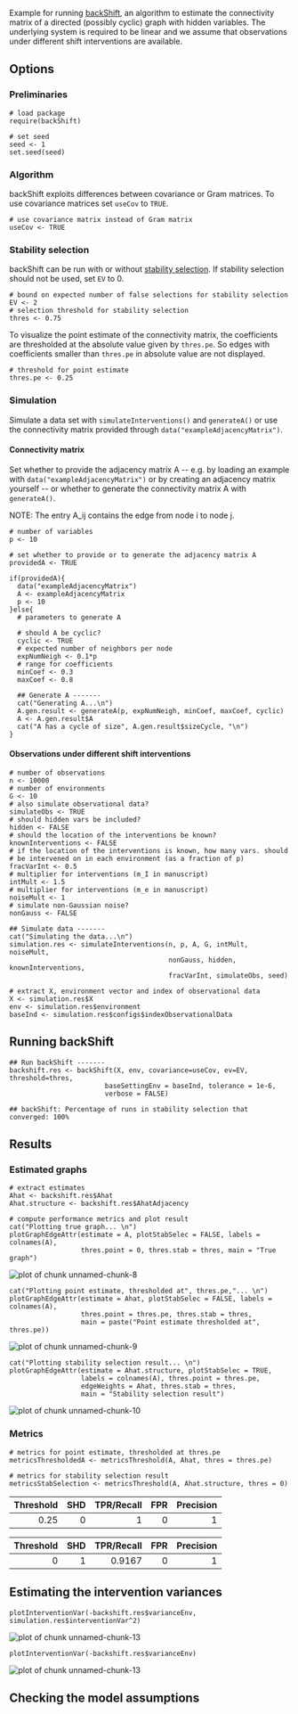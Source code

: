  
Example for running [backShift](http://arxiv.org/abs/1506.02494), an algorithm 
to estimate the connectivity
matrix of a directed (possibly cyclic) graph with hidden variables. The
underlying system is required to be linear and we assume that observations
under different shift interventions are available.
 
 
## Options
 
### Preliminaries
 

    # load package
    require(backShift)
     
    # set seed
    seed <- 1
    set.seed(seed)
 
### Algorithm
 
backShift exploits differences between covariance or Gram matrices. To use 
covariance matrices set `useCov` to `TRUE`.
 

    # use covariance matrix instead of Gram matrix
    useCov <- TRUE 
 
### Stability selection
 
backShift can be run with or without [stability selection](http://arxiv.org/abs/0809.2932). 
If stability selection should not be used, set `EV` to 0.
 

    # bound on expected number of false selections for stability selection
    EV <- 2
    # selection threshold for stability selection
    thres <- 0.75 
 
To visualize the point estimate of the connectivity matrix, the coefficients are 
thresholded at the absolute value given by `thres.pe`. So edges with coefficients 
smaller than `thres.pe` in absolute value are not displayed.
 

    # threshold for point estimate 
    thres.pe <- 0.25
 
 
### Simulation
 
Simulate a data set with `simulateInterventions()` and `generateA()` or use the 
connectivity matrix provided through `data("exampleAdjacencyMatrix")`.
 
#### Connectivity matrix
 
Set whether to provide the adjacency matrix A -- e.g. by loading an example 
with `data("exampleAdjacencyMatrix")` or by creating an adjacency matrix yourself --
or whether to generate the connectivity matrix A with `generateA()`.
 
NOTE: The entry A_ij contains the edge from node i to node j.
 

    # number of variables
    p <- 10
     
    # set whether to provide or to generate the adjacency matrix A 
    providedA <- TRUE
     
    if(providedA){
      data("exampleAdjacencyMatrix")
      A <- exampleAdjacencyMatrix
      p <- 10
    }else{
      # parameters to generate A
      
      # should A be cyclic?
      cyclic <- TRUE
      # expected number of neighbors per node
      expNumNeigh <- 0.1*p 
      # range for coefficients
      minCoef <- 0.3
      maxCoef <- 0.8
      
      ## Generate A -------
      cat("Generating A...\n") 
      A.gen.result <- generateA(p, expNumNeigh, minCoef, maxCoef, cyclic)
      A <- A.gen.result$A
      cat("A has a cycle of size", A.gen.result$sizeCycle, "\n") 
    }
 
#### Observations under different shift interventions
 

    # number of observations
    n <- 10000
    # number of environments
    G <- 10 
    # also simulate observational data?
    simulateObs <- TRUE 
    # should hidden vars be included?
    hidden <- FALSE 
    # should the location of the interventions be known?
    knownInterventions <- FALSE 
    # if the location of the interventions is known, how many vars. should
    # be intervened on in each environment (as a fraction of p)
    fracVarInt <- 0.5
    # multiplier for interventions (m_I in manuscript)
    intMult <- 1.5
    # multiplier for interventions (m_e in manuscript)
    noiseMult <- 1
    # simulate non-Gaussian noise? 
    nonGauss <- FALSE
     
    ## Simulate data -------
    cat("Simulating the data...\n") 
    simulation.res <- simulateInterventions(n, p, A, G, intMult, noiseMult, 
                                            nonGauss, hidden, knownInterventions, 
                                            fracVarInt, simulateObs, seed)
     
    # extract X, environment vector and index of observational data
    X <- simulation.res$X
    env <- simulation.res$environment
    baseInd <- simulation.res$configs$indexObservationalData
 
## Running backShift
 

    ## Run backShift -------
    backshift.res <- backShift(X, env, covariance=useCov, ev=EV, threshold=thres, 
                            baseSettingEnv = baseInd, tolerance = 1e-6, 
                            verbose = FALSE)

    ## backShift: Percentage of runs in stability selection that converged: 100%
 
 
## Results
 
### Estimated graphs
 

    # extract estimates
    Ahat <- backshift.res$Ahat
    Ahat.structure <- backshift.res$AhatAdjacency
     
    # compute performance metrics and plot result
    cat("Plotting true graph... \n") 
    plotGraphEdgeAttr(estimate = A, plotStabSelec = FALSE, labels = colnames(A), 
                      thres.point = 0, thres.stab = thres, main = "True graph")

<img src="figure/unnamed-chunk-8-1.png" title="plot of chunk unnamed-chunk-8" alt="plot of chunk unnamed-chunk-8" style="display: block; margin: auto;" />
 

    cat("Plotting point estimate, thresholded at", thres.pe,"... \n") 
    plotGraphEdgeAttr(estimate = Ahat, plotStabSelec = FALSE, labels = colnames(A), 
                      thres.point = thres.pe, thres.stab = thres, 
                      main = paste("Point estimate thresholded at", thres.pe))

<img src="figure/unnamed-chunk-9-1.png" title="plot of chunk unnamed-chunk-9" alt="plot of chunk unnamed-chunk-9" style="display: block; margin: auto;" />
 

    cat("Plotting stability selection result... \n") 
    plotGraphEdgeAttr(estimate = Ahat.structure, plotStabSelec = TRUE, 
                      labels = colnames(A), thres.point = thres.pe, 
                      edgeWeights = Ahat, thres.stab = thres, 
                      main = "Stability selection result")

<img src="figure/unnamed-chunk-10-1.png" title="plot of chunk unnamed-chunk-10" alt="plot of chunk unnamed-chunk-10" style="display: block; margin: auto;" />
 
### Metrics
 

    # metrics for point estimate, thresholded at thres.pe
    metricsThresholdedA <- metricsThreshold(A, Ahat, thres = thres.pe)
     
    # metrics for stability selection result
    metricsStabSelection <- metricsThreshold(A, Ahat.structure, thres = 0)
 

| Threshold| SHD| TPR/Recall| FPR| Precision|
|---------:|---:|----------:|---:|---------:|
|      0.25|   0|          1|   0|         1|



| Threshold| SHD| TPR/Recall| FPR| Precision|
|---------:|---:|----------:|---:|---------:|
|         0|   1|     0.9167|   0|         1|
 
## Estimating the intervention variances
 

    plotInterventionVar(-backshift.res$varianceEnv, simulation.res$interventionVar^2)

![plot of chunk unnamed-chunk-13](figure/unnamed-chunk-13-1.png) 

    plotInterventionVar(-backshift.res$varianceEnv)

![plot of chunk unnamed-chunk-13](figure/unnamed-chunk-13-2.png) 
 
 
## Checking the model assumptions
